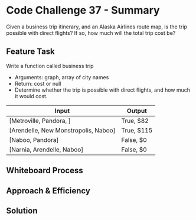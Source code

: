 # Code Challenge 37 - Summary

Given a business trip itinerary, and an Alaska Airlines route map, is the trip possible with direct flights? If so, how much will the total trip cost be?

## Feature Task

Write a function called business trip

- Arguments: graph, array of city names
- Return: cost or null
- Determine whether the trip is possible with direct flights, and how much it would cost.

| Input       | Output      |
| ----------- | ----------- |
| [Metroville, Pandora, ]      | 	True, $82      |
| [Arendelle, New Monstropolis, Naboo]  | True, $115        |
| [Naboo, Pandora] | False, $0 |
| [Narnia, Arendelle, Naboo] | False, $0 |

## Whiteboard Process
<!-- Embedded whiteboard image -->

## Approach & Efficiency
<!-- What approach did you take? Why? What is the Big O space/time for this approach? -->

## Solution
<!-- Show how to run your code, and examples of it in action -->